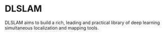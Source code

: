 # DLSLAM
DLSLAM aims to build a rich, leading and practical library of deep learning simultaneous localization and mapping tools.
